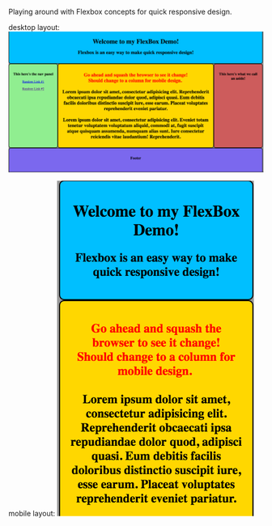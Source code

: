 Playing around with Flexbox concepts for quick responsive design.

desktop layout:
![Alt text](desktop.png)

mobile layout:
![Alt text](mobile.png)
